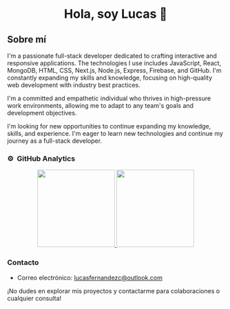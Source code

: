 <div align="center">
  <h1 align="center">Hola, soy Lucas 👋</h1>
</div>

## Sobre mí

I'm a passionate full-stack developer dedicated to crafting interactive and responsive applications. The technologies I use includes JavaScript, React, MongoDB, HTML, CSS, Next.js, Node.js, Express, Firebase, and GitHub. I'm constantly expanding my skills and knowledge, focusing on high-quality web development with industry best practices.

I'm a committed and empathetic individual who thrives in high-pressure work environments, allowing me to adapt to any team's goals and development objectives.

I'm looking for new opportunities to continue expanding my knowledge, skills, and experience. I'm eager to learn new technologies and continue my journey as a full-stack developer.

### ⚙️ &nbsp;GitHub Analytics

<p align="center">
  <a href="https://github.com/MadLucas">
    <img height="180em" src="https://github-readme-stats-eight-theta.vercel.app/api?username=MadLucas&show_icons=true&theme=algolia&include_all_commits=true&count_private=true"/>
    <img height="180em" src="https://github-readme-stats-eight-theta.vercel.app/api/top-langs/?username=MadLucas&layout=compact&langs_count=8&theme=algolia"/>
  </a>
</p>

### Contacto

- Correo electrónico: lucasfernandezc@outlook.com

¡No dudes en explorar mis proyectos y contactarme para colaboraciones o cualquier consulta!

